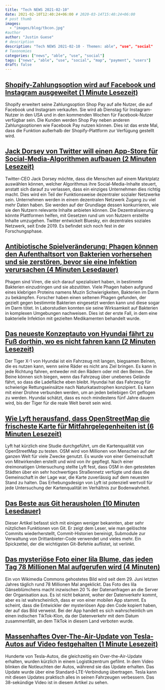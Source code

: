 ```yaml
---
title: "Tech NEWS 2021-02-10"
date: 2021-02-10T12:40:24+06:00 # 2020-03-14T15:40:24+06:00
# post thumb
images:
  - "images/blog/tbcon.jpg"
#author
author: "Justin Guese"
# description
description: "Tech NEWS 2021-02-10 - Themen: able", "use", "social"
# Taxonomies
categories: ["news", "able", "use", "social"]
tags: ["news", "able", "use", "social", "map", "payment", "users"]
draft: false
---
```


## [Shopify-Zahlungsoption wird auf Facebook und Instagram ausgeweitet (1 Minute Lesezeit)](https://www.reuters.com/article/idUSL4N2KF45A)

 Shopify erweitert seine Zahlungsoption Shop Pay auf alle Nutzer, die auf Facebook und Instagram verkaufen. Sie wird ab Dienstag für Instagram-Nutzer in den USA und in den kommenden Wochen für Facebook-Nutzer verfügbar sein. Die Kunden werden Shop Pay neben anderen Zahlungsoptionen wie Facebook Pay nutzen können. Dies ist das erste Mal, dass die Funktion außerhalb der Shopify-Plattform zur Verfügung gestellt wird.

## [Jack Dorsey von Twitter will einen App-Store für Social-Media-Algorithmen aufbauen (2 Minuten Lesezeit)](https://www.theverge.com/2021/2/9/22275441/jack-dorsey-decentralized-app-store-algorithms)

 Twitter-CEO Jack Dorsey möchte, dass die Menschen auf einem Marktplatz auswählen können, welcher Algorithmus ihre Social-Media-Inhalte steuert, anstatt sich darauf zu verlassen, dass ein einziges Unternehmen dies richtig macht. Dies wird ein Teil der Funktionsweise dezentraler sozialer Netzwerke sein. Unternehmen werden in einem dezentralen Netzwerk Zugang zu viel mehr Daten haben. Sie werden auf der Grundlage dessen konkurrieren, wie sie den Nutzern relevante Inhalte anbieten können. Die Dezentralisierung könnte Plattformen helfen, mit Gesetzen rund um von Nutzern erstellte Inhalte umzugehen. Twitter entwickelt Bluesky, ein dezentrales soziales Netzwerk, seit Ende 2019. Es befindet sich noch fest in der Forschungsphase.

## [Antibiotische Spielveränderung: Phagen können den Aufenthaltsort von Bakterien vorhersehen und sie zerstören, bevor sie eine Infektion verursachen (4 Minuten Lesedauer)](https://scitechdaily.com/antibiotic-game-changer-phages-can-anticipate-bacterias-location-and-destroy-them-before-they-cause-an-infection/)

 Phagen sind Viren, die sich darauf spezialisiert haben, in bestimmte Bakterien einzudringen und sie abzutöten. Viele Phagen haben aufgrund eines klebrigen Proteins namens Muzin Schwierigkeiten, Bakterien im Darm zu bekämpfen. Forscher haben einen seltenen Phagen gefunden, der gezielt gegen bestimmte Bakterien eingesetzt werden kann und diese sogar im Darm tötet. In Laborstudien konnten sie seine Wirksamkeit auf Bakterien in komplexen Umgebungen nachweisen. Dies ist der erste Fall, in dem eine bakterielle Infektion mit gezielten Medikamenten behandelt wurde.

## [Das neueste Konzeptauto von Hyundai fährt zu Fuß dorthin, wo es nicht fahren kann (2 Minuten Lesezeit)](https://www.cnn.com/2021/02/09/business/hyundai-walking-car/index.html)

 Der Tiger X-1 von Hyundai ist ein Fahrzeug mit langen, biegsamen Beinen, die es nutzen kann, wenn seine Räder es nicht ans Ziel bringen. Es kann in jede Richtung fahren, entweder mit den Rädern oder mit den Beinen. Die Beine können sich biegen, wenn das Fahrzeug über unebenes Gelände fährt, so dass die Ladefläche eben bleibt. Hyundai hat das Fahrzeug für schwierige Rettungseinsätze nach Naturkatastrophen konzipiert. Es kann mit einer Drohne verbunden werden, um an jeden beliebigen Ort geflogen zu werden. Hyundai schätzt, dass es noch mindestens fünf Jahre dauern wird, bis der Tiger für die reale Welt bereit sein wird.

## [Wie Lyft herausfand, dass OpenStreetMap die frischeste Karte für Mitfahrgelegenheiten ist (6 Minuten Lesezeit)](https://eng.lyft.com/how-lyft-discovered-openstreetmap-is-the-freshest-map-for-rideshare-a7a41bf92ec)

 Lyft hat kürzlich eine Studie durchgeführt, um die Kartenqualität von OpenStreetMap zu testen. OSM wird von Millionen von Menschen auf der ganzen Welt für viele Zwecke genutzt. Es wurde von einer Gemeinschaft von Mitwirkenden erstellt und wird von ihr gepflegt. Nach einer dreimonatigen Untersuchung stellte Lyft fest, dass OSM in den getesteten Städten über ein sehr hochwertiges Straßennetz verfügte und dass die Gemeinschaft in der Lage war, die Karte zuverlässig auf dem neuesten Stand zu halten. Das Erhebungsdesign von Lyft ist potenziell wertvoll für jede Untersuchung der Kartenqualität im Verhältnis zur Bodenwahrheit.

## [Das Beste aus Git herausholen (10 Minuten Lesedauer)](https://www.smashingmagazine.com/2021/02/getting-the-most-out-of-git/)

 Dieser Artikel befasst sich mit einigen weniger bekannten, aber sehr nützlichen Funktionen von Git. Er zeigt dem Leser, wie man gelöschte Commits wiederherstellt, Commit-Historien bereinigt, Submodule zur Verwaltung von Drittanbieter-Code verwendet und vieles mehr. Ein Spickzettel, der die wichtigsten Git-Befehle auflistet, ist verlinkt.

## [Das mysteriöse Foto einer lila Blume, das jeden Tag 78 Millionen Mal aufgerufen wird (4 Minuten)](https://restofworld.org/2021/the-mysterious-photo-of-a-purple-flower-that-receives-78-million-hits-each-day/)

 Ein von Wikimedia Commons gehostetes Bild wird seit dem 29. Juni letzten Jahres täglich rund 78 Millionen Mal angeklickt. Das Foto des lila Gänseblümchens macht inzwischen 20 % der Datenanfragen an die Server der Organisation aus. Es ist nicht bekannt, woher der Datenverkehr kommt, aber es ist wahrscheinlich, dass er von einer mobilen App stammt. Es scheint, dass die Entwickler der mysteriösen App den Code kopiert haben, der auf das Bild verweist. Bei der App handelt es sich wahrscheinlich um einen indischen TikTok-Klon, da der Datenverkehr mit dem Datum zusammenfällt, an dem TikTok in diesem Land verboten wurde.

## [Massenhaftes Over-The-Air-Update von Tesla-Autos auf Video festgehalten (1 Minute Lesezeit)](https://insideevs.com/news/486637/mass-over-air-update-tesla-cars-video/)

 Hunderte von Tesla-Autos, die gleichzeitig ein Over-the-Air-Update erhalten, wurden kürzlich in einem Logistikzentrum gefilmt. In dem Video blinken die Notleuchten der Autos, während sie das Update erhalten. Das Update wurde über eine Standard-LTE-Verbindung übertragen. Tesla kann mit diesen Updates praktisch alles in seinen Fahrzeugen verbessern. Das 38-sekündige Video ist in diesem Artikel zu sehen.

